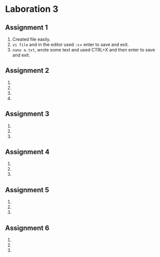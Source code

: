 # Laboration 3

## Assignment 1
1. Created file easily.
2. `vi file` and in the editor used `:x`+ enter to save and exit.
3. `nano a.txt`, wrote some text and used CTRL+X and then enter to save and exit.

## Assignment 2
1.
2.
3.
4.

## Assignment 3
1.
2.
3.

## Assignment 4
1.
2.
3.

## Assignment 5
1.
2.
3.

## Assignment 6
1.
2.
3.
